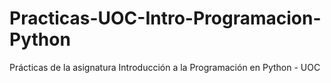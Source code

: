 # Practicas-UOC-Intro-Programacion-Python
Prácticas de la asignatura Introducción a la Programación en Python - UOC
